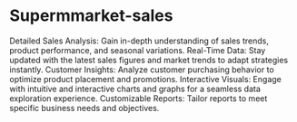 # Supermmarket-sales
Detailed Sales Analysis: Gain in-depth understanding of sales trends, product performance, and seasonal variations.
Real-Time Data: Stay updated with the latest sales figures and market trends to adapt strategies instantly.
Customer Insights: Analyze customer purchasing behavior to optimize product placement and promotions.
Interactive Visuals: Engage with intuitive and interactive charts and graphs for a seamless data exploration experience.
Customizable Reports: Tailor reports to meet specific business needs and objectives.
